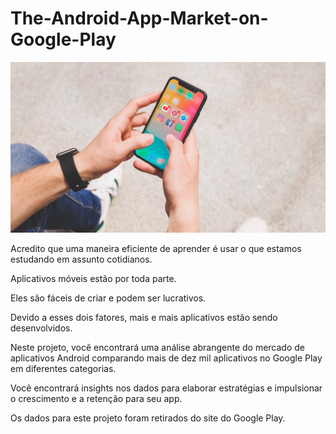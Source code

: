 # The-Android-App-Market-on-Google-Play

<p align="center">
  <img src="images/341429-PA987E-4581.jpg" >
</p>

Acredito que uma maneira eficiente de aprender é usar o que estamos estudando em assunto cotidianos.

Aplicativos móveis estão por toda parte. 

Eles são fáceis de criar e podem ser lucrativos. 

Devido a esses dois fatores, mais e mais aplicativos estão sendo desenvolvidos. 

Neste projeto, você encontrará uma análise abrangente do mercado de aplicativos Android comparando mais de dez mil aplicativos no Google Play em diferentes categorias. 

Você encontrará insights nos dados para elaborar estratégias e impulsionar o crescimento e a retenção para seu app.

Os dados para este projeto foram retirados do site do Google Play.
